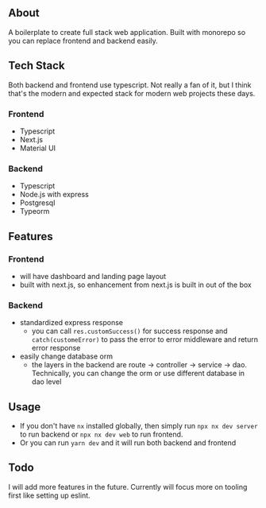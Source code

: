 ## About

A boilerplate to create full stack web application. Built with monorepo so you can replace frontend and backend easily.

## Tech Stack

Both backend and frontend use typescript. Not really a fan of it, but I think that's the modern and expected stack for modern web projects these days.

### Frontend

- Typescript
- Next.js
- Material UI

### Backend

- Typescript
- Node.js with express
- Postgresql
- Typeorm

## Features

### Frontend

- will have dashboard and landing page layout
- built with next.js, so enhancement from next.js is built in out of the box

### Backend

- standardized express response
  - you can call `res.customSuccess()` for success response and `catch(customeError)` to pass the error to error middleware and return error response
- easily change database orm
  - the layers in the backend are route -> controller -> service -> dao. Technically, you can change the orm or use different database in dao level

## Usage

- If you don't have `nx` installed globally, then simply run `npx nx dev server` to run backend or `npx nx dev web` to run frontend.
- Or you can run `yarn dev` and it will run both backend and frontend

## Todo

I will add more features in the future. Currently will focus more on tooling first like setting up eslint.

